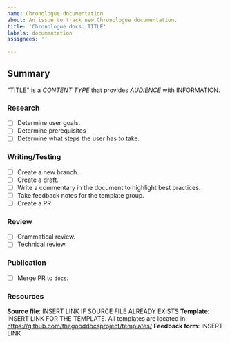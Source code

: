 ```yaml
---
name: Chronologue documentation
about: An issue to track new Chronologue documentation.
title: 'Chronologue docs: TITLE'
labels: documentation
assignees: ''

---
```


## Summary
"TITLE" is a _CONTENT TYPE_ that provides _AUDIENCE_ with INFORMATION. 

### Research
- [ ]  Determine user goals. 
- [ ] Determine prerequisites
- [ ] Determine what steps the user has to take.

### Writing/Testing
- [ ] Create a new branch.
- [ ] Create a draft.
- [ ] Write a commentary in the document to highlight best practices.
- [ ] Take feedback notes for the template group.
- [ ] Create a PR.

### Review 
- [ ] Grammatical review.
- [ ] Technical review.

### Publication
- [ ] Merge PR to `docs`.

### Resources
**Source file**: INSERT LINK IF SOURCE FILE ALREADY EXISTS
**Template**: INSERT LINK FOR THE TEMPLATE. All templates are located in: https://github.com/thegooddocsproject/templates/
**Feedback form**: INSERT LINK
